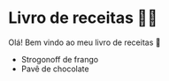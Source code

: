 # Livro de receitas :man_cook:

Olá! Bem vindo ao meu livro de receitas :wave:

 - Strogonoff de frango
 - Pavê de chocolate


